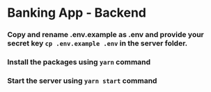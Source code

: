 # Banking App - Backend

### Copy and rename .env.example as .env and provide your secret key `cp .env.example .env` in the server folder.

### Install the packages using `yarn` command

### Start the server using `yarn start` command
